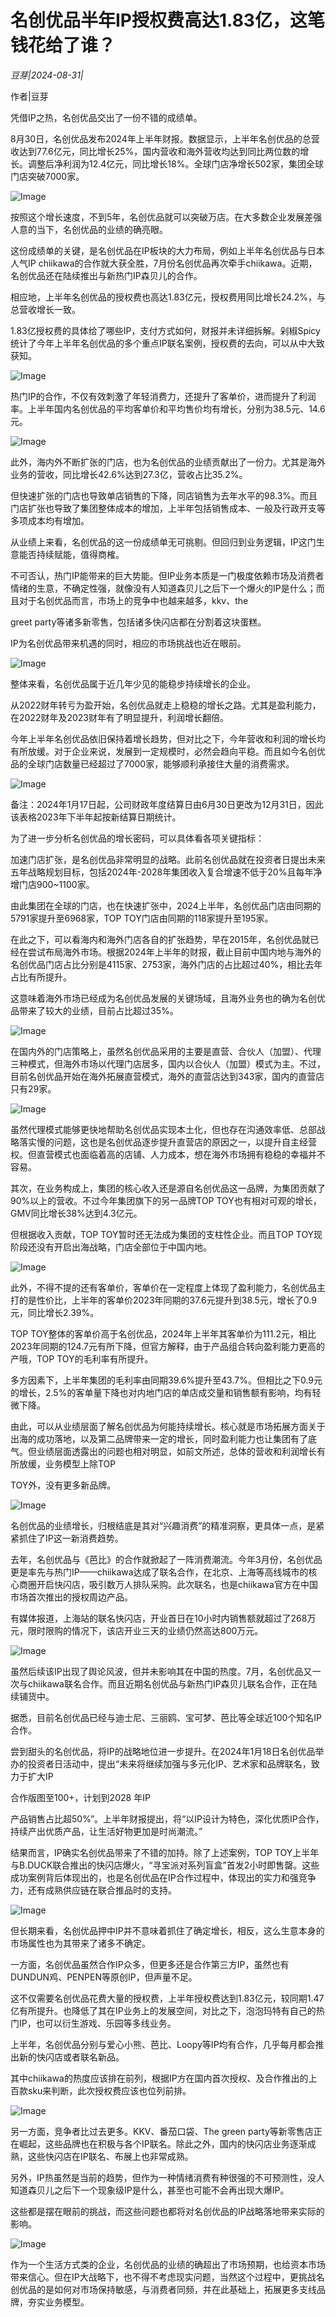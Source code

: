 # 名创优品半年IP授权费高达1.83亿，这笔钱花给了谁？

*豆芽|2024-08-31|*

作者|豆芽

凭借IP之热，名创优品交出了一份不错的成绩单。

8月30日，名创优品发布2024年上半年财报。数据显示，上半年名创优品的总营收达到77.6亿元，同比增长25%，国内营收和海外营收均达到同比两位数的增长。调整后净利润为12.4亿元，同比增长18%。全球门店净增长502家，集团全球门店突破7000家。

![Image](https://q1.itc.cn/images01/20240831/59f96e6c21c04dcda06202d5a12ee0f7.jpeg)

按照这个增长速度，不到5年，名创优品就可以突破万店。在大多数企业发展差强人意的当下，名创优品的业绩的确亮眼。

这份成绩单的关键，是名创优品在IP板块的大力布局，例如上半年名创优品与日本人气IP chiikawa的合作就大获全胜，7月份名创优品再次牵手chiikawa。近期，名创优品还在陆续推出与新热门IP森贝儿的合作。

相应地，上半年名创优品的授权费也高达1.83亿元，授权费用同比增长24.2%，与总营收增长一致。

1.83亿授权费的具体给了哪些IP，支付方式如何，财报并未详细拆解。剁椒Spicy统计了今年上半年名创优品的多个重点IP联名案例，授权费的去向，可以从中大致获知。

![Image](https://q2.itc.cn/images01/20240831/9d0af42a66544cd8b39d472162235ef6.jpeg)

热门IP的合作，不仅有效刺激了年轻消费力，还提升了客单价，进而提升了利润率。上半年国内名创优品的平均客单价和平均售价均有增长，分别为38.5元、14.6元。

![Image](https://q4.itc.cn/images01/20240831/18bd25551e774c5689ff6fead4ac509b.jpeg)

此外，海内外不断扩张的门店，也为名创优品的业绩贡献出了一份力。尤其是海外业务的营收，同比增长42.6%达到27.3亿，营收占比35.2%。

但快速扩张的门店也导致单店销售的下降，同店销售为去年水平的98.3%。而且门店扩张也导致了集团整体成本的增加，上半年包括销售成本、一般及行政开支等多项成本均有增加。

从业绩上来看，名创优品的这一份成绩单无可挑剔。但回归到业务逻辑，IP这门生意能否持续赋能，值得商榷。

不可否认，热门IP能带来的巨大势能。但IP业务本质是一门极度依赖市场及消费者情绪的生意，不确定性强，就像没有人知道森贝儿之后下一个爆火的IP是什么；而且对于名创优品而言，市场上的竞争中也越来越多，kkv、the

 greet party等诸多新零售，包括诸多快闪店都在分割着这块蛋糕。

IP为名创优品带来机遇的同时，相应的市场挑战也近在眼前。

![Image](https://q6.itc.cn/images01/20240831/dad01ef5679d4c15be9f48a123b890dd.jpeg)

整体来看，名创优品属于近几年少见的能稳步持续增长的企业。

从2022财年转亏为盈开始，名创优品就走上稳稳的增长之路。尤其是盈利能力，在2022财年及2023财年有了明显提升，利润增长翻倍。

今年上半年名创优品依旧保持着增长趋势，但对比之下，今年营收和利润的增长均有所放缓。对于企业来说，发展到一定规模时，必然会趋向平稳。而且如今名创优品的全球门店数量已经超过了7000家，能够顺利承接住大量的消费需求。

![Image](https://q2.itc.cn/images01/20240831/01ede74eb3e74d0c8542209d5e2b8f31.jpeg)

备注：2024年1月17日起，公司财政年度结算日由6月30日更改为12月31日，因此该表格2023年下半年起按新结算日期统计。

为了进一步分析名创优品的增长密码，可以具体看各项关键指标：

加速门店扩张，是名创优品非常明显的战略。此前名创优品就在投资者日提出未来五年战略规划目标，包括2024年-2028年集团收入复合增速不低于20%且每年净增门店900~1100家。

由此集团在全球的门店，也在快速扩张中，2024上半年，名创优品门店由同期的5791家提升至6968家，TOP TOY门店由同期的118家提升至195家。

在此之下，可以看海内和海外门店各自的扩张趋势，早在2015年，名创优品就已经在尝试布局海外市场。根据2024年上半年的财报，截止目前中国内地与海外的名创优品门店占比分别是4115家、2753家，海外门店的占比超过40%，相比去年占比有所提升。

这意味着海外市场已经成为名创优品发展的关键场域，且海外业务也的确为名创优品带来了较大的业绩，目前占比超过35%。

![Image](https://q3.itc.cn/images01/20240831/0d0aa43b28ed4d448961fce98301cd9c.jpeg)

在国内外的门店策略上，虽然名创优品采用的主要是直营、合伙人（加盟）、代理三种模式，但海外市场以代理门店居多，国内以合伙人（加盟）模式为主。不过，目前名创优品开始在海外拓展直营模式，海外的直营店达到343家，国内的直营店只有29家。

![Image](https://q0.itc.cn/images01/20240831/017e02e1835c464bb0ef547e55be9502.jpeg)

虽然代理模式能够更快地帮助名创优品实现本土化，但也存在沟通效率低、总部战略落实慢的问题，这也是名创优品逐步提升直营店的原因之一，以提升自主经营权。但直营模式也面临着高的店铺、人力成本，想在海外市场拥有稳稳的幸福并不容易。

其次，在业务构成上，集团的核心收入还是源自名创优品这一品牌，为集团贡献了90%以上的营收。不过今年集团旗下的另一品牌TOP TOY也有相对可观的增长，GMV同比增长38%达到4.3亿元。

但根据收入贡献，TOP TOY暂时还无法成为集团的支柱性企业。而且TOP TOY现阶段还没有开启出海战略，门店全部位于中国内地。

![Image](https://q1.itc.cn/images01/20240831/2bb0f05da89f4e86a86fe2c5d79497d4.jpeg)

此外，不得不提的还有客单价，客单价在一定程度上体现了盈利能力，名创优品主打的是性价比，上半年的客单价2023年同期的37.6元提升到38.5元，增长了0.9元，同比增长2.39%。

TOP TOY整体的客单价高于名创优品，2024年上半年其客单价为111.2元，相比2023年同期的124.7元有所下降，但官方解释，由于产品组合转向盈利能力更高的产哦，TOP TOY的毛利率有所提升。

多方因素下，上半年集团的毛利率由同期39.6%提升至43.7%。但相比之下0.9元的增长，2.5%的客单量下降也对内地门店的单店成交量和销售额有影响，均有轻微下降。

由此，可以从业绩层面了解名创优品为何能持续增长。核心就是市场拓展方面关于出海的成功落地，以及第二品牌带来一定的增长，同时盈利能力也让集团有了底气。但业绩层面透露出的问题也相对明显，如前文所述，总体的营收和利润增长有所放缓，业务模型上除TOP

 TOY外，没有更多新品牌。

![Image](https://q3.itc.cn/images01/20240831/23d70cc0e4474d5abb72e1ed560e267f.jpeg)

名创优品的业绩增长，归根结底是其对“兴趣消费”的精准洞察，更具体一点，是紧紧抓住了IP这一新消费趋势。

去年，名创优品与《芭比》的合作就掀起了一阵消费潮流。今年3月份，名创优品更是率先与热门IP——chiikawa达成了联名合作，在北京、上海等高线城市的核心商圈开启快闪店，吸引数万人排队采购。此次联名，也是chiikawa官方在中国市场首次推出的授权周边产品。

有媒体报道，上海站的联名快闪店，开业首日在10小时内销售额就超过了268万元，限时限购的情况下，该店开业三天的业绩仍然高达800万元。

![Image](https://q2.itc.cn/images01/20240831/401d12d187834b1b94ae953167135e12.jpeg)

虽然后续该IP出现了舆论风波，但并未影响其在中国的热度。7月，名创优品又一次与chiikawa联名合作。而且近期名创优品与新热门IP森贝儿联名合作，正在陆续铺货中。

据悉，目前名创优品已经与迪士尼、三丽鸥、宝可梦、芭比等全球近100个知名IP合作。

尝到甜头的名创优品，将IP的战略地位进一步提升。在2024年1月18日名创优品举办的投资者日活动中，提出“未来将继续加强与多元化IP、艺术家和品牌联名，致力于扩大IP

 合作版图至100+，计划到2028 年IP 

产品销售占比超50%”。上半年财报提出，将“以IP设计为特色，深化优质IP合作，持续产出优质产品，让生活好物更加是时尚潮流。”

结果而言，IP确实名创优品带来了不错的加持。除了上述案例，TOP TOY上半年与B.DUCK联合推出的快闪店爆火，“寻宝派对系列盲盒”首发2小时即售罄。这些成功案例背后体现出的，也是名创优品在IP合作过程中，体现出的实力和强竞争力，还有成熟供应链在联合推品时的支持。

![Image](https://q1.itc.cn/images01/20240831/d74ee30dcb4a432586049db59900b8f1.jpeg)

但长期来看，名创优品押中IP并不意味着抓住了确定增长，相反，这么生意本身的市场属性也为其带来了诸多不确定。

一方面，名创优品虽然合作IP众多，但更多还是合作第三方IP，虽然也有DUNDUN鸡、PENPEN等原创IP，但声量不足。

这不仅需要名创优品花费大量的授权费，上半年授权费达到1.83亿元，较同期1.47亿有所提升。也降低了其在IP业务上的发展空间，对比之下，泡泡玛特有自己的热门IP，也可以衍生游戏、乐园等多线业务。

上半年，名创优品分别与爱心小熊、芭比、Loopy等IP均有合作，几乎每月都会推出新的快闪店或者联名新品。

其中chiikawa的热度应该排在前列，根据IP方在国内首次授权、及合作推出的上百款sku来判断，此次授权费应该也位列前排。

![Image](https://q0.itc.cn/images01/20240831/b410c36b6b694dc28966f408c202deb1.jpeg)

另一方面，竞争者比过去更多。KKV、番茄口袋、The green party等新零售店正在崛起，这些品牌也在积极与各个IP联名。除此之外，国内的快闪店业务逐渐成熟，这些快闪店在IP联名、布展上也非常成熟。

另外，IP热虽然是当前的趋势，但作为一种情绪消费有种很强的不可预测性，没人知道森贝儿之后下一个现象级IP是什么，甚至也可能不会再出现大爆IP。

这些都是摆在眼前的挑战，而这些问题也都将对名创优品的IP战略落地带来实际的影响。

![Image](https://q4.itc.cn/images01/20240831/503f5b11d4004282b7a348b57a93ba8f.jpeg)

作为一个生活方式类的企业，名创优品的业绩的确超出了市场预期，也给资本市场带来信心。但在IP大战略下，也不得不考虑现实问题，当然这个过程中，更挑战名创优品的是如何对市场保持敏感，与消费者同频，并在此基础上，拓展更多支线品牌，夯实业务模型。

